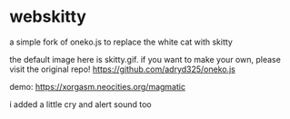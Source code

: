 # webskitty

a simple fork of oneko.js to replace the white cat with skitty

the default image here is skitty.gif. if you want to make your own, please visit the original repo! https://github.com/adryd325/oneko.js

demo: https://xorgasm.neocities.org/magmatic

i added a little cry and alert sound too
